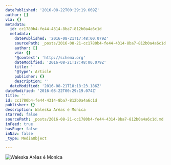 ```yaml
---
datePublished: '2016-08-22T00:29:19.669Z'
author: []
via: {}
metadata:
  id: cc1780b4-fe44-4314-8ba7-812b0a4a6c1d
  metadata:
    datePublished: '2016-08-21T17:48:00.079Z'
    sourcePath: _posts/2016-08-21-cc1780b4-fe44-4314-8ba7-812b0a4a6c1d.md
    author: []
    via: {}
    '@context': 'http://schema.org'
    dateModified: '2016-08-21T17:48:00.079Z'
    title: ''
    '@type': Article
    publisher: {}
    description: ''
  dateModified: '2016-08-21T18:18:23.186Z'
dateModified: '2016-08-22T00:29:19.074Z'
title: ''
id: cc1780b4-fe44-4314-8ba7-812b0a4a6c1d
publisher: {}
description: Waleska Arêas é Monica
starred: false
sourcePath: _posts/2016-08-21-cc1780b4-fe44-4314-8ba7-812b0a4a6c1d.md
inFeed: true
hasPage: false
inNav: false
_type: MediaObject

---
```

![Waleska Arêas é Monica](https://the-grid-user-content.s3-us-west-2.amazonaws.com/581efc4c-3233-44bd-8984-d5baa27ac176.jpg)
